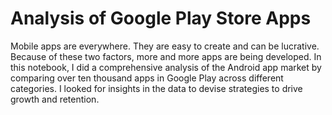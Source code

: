 # Analysis of Google Play Store Apps
Mobile apps are everywhere. They are easy to create and can be lucrative. Because of these two factors, more and more apps are being developed. In this notebook, I did a comprehensive analysis of the Android app market by comparing over ten thousand apps in Google Play across different categories. I looked for insights in the data to devise strategies to drive growth and retention.
